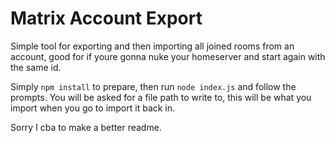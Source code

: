 # Matrix Account Export

Simple tool for exporting and then importing all joined rooms from an account, good for if youre gonna nuke your homeserver and start again with the same id.

Simply `npm install` to prepare, then run `node index.js` and follow the prompts. You will be asked for a file path to write to, this will be what you import when you go to import it  back in.

Sorry I cba to make a better readme.
